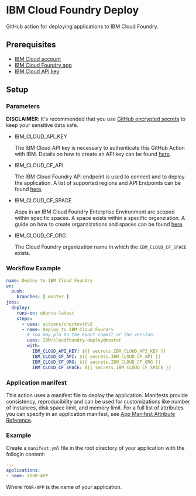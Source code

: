 # IBM Cloud Foundry Deploy

GitHub action for deploying applications to IBM Cloud Foundry.

## Prerequisites

- [IBM Cloud account](https://cloud.ibm.com)
- [IBM Cloud Foundry app](https://cloud.ibm.com/cloudfoundry/overview)
- [IBM Cloud API key](https://cloud.ibm.com/iam/apikeys)

## Setup

### Parameters

**DISCLAIMER**: It's recommended that you use [GitHub encrypted secrets](https://docs.github.com/en/actions/reference/encrypted-secrets) to keep your sensitive data safe.

* IBM_CLOUD_API_KEY

  The IBM Cloud API key is necessary to authenticate this GitHub Action with IBM. Details on how to create an API key can be found [here](https://cloud.ibm.com/docs/account?topic=account-userapikey#create_user_key).

* IBM_CLOUD_CF_API

  The IBM Cloud Foundry API endpoint is used to connect and to deploy the application. A list of supported regions and API Endpoints can be found [here](https://cloud.ibm.com/docs/cloud-foundry-public?topic=cloud-foundry-public-endpoints).

* IBM_CLOUD_CF_SPACE

  Apps in an IBM Cloud Foundry Enterprise Environment are scoped within specific spaces. A space exists within a specific organziation.
A guide on how to create organzizations and spaces can be found [here](https://cloud.ibm.com/docs/cloud-foundry?topic=cloud-foundry-create_orgs).

* IBM_CLOUD_CF_ORG

  The Cloud Foundry organization name in which the `IBM_CLOUD_CF_SPACE` exists.

### Workflow Example

```yml
name: Deploy to IBM Cloud Foundry
on:
  push:
    branches: [ master ]
jobs:
  deploy:
    runs-on: ubuntu-latest
    steps:
      - uses: actions/checkout@v2
      - name: Deploy to IBM Cloud Foundry
        # You may pin to the exact commit or the version.
        uses: IBM/cloudfoundry-deploy@master
        with:
          IBM_CLOUD_API_KEY: ${{ secrets.IBM_CLOUD_API_KEY }}
          IBM_CLOUD_CF_API: ${{ secrets.IBM_CLOUD_CF_API }}
          IBM_CLOUD_CF_ORG: ${{ secrets.IBM_CLOUD_CF_ORG }}
          IBM_CLOUD_CF_SPACE: ${{ secrets.IBM_CLOUD_CF_SPACE }}
```

### Application manifest

This action uses a manifest file to deploy the application. Manifests provide consistency, reproducibility and can be used for customizations like number of instances, disk space limit, and memory limit. For a full list of attributes you can specify in an application manifest, see [App Manifest Attribute Reference](https://docs.cloudfoundry.org/devguide/deploy-apps/manifest-attributes.html).

### Example

Create a `manifest.yml` file in the root directory of your application with the follogin content:

```yml
---
applications:
- name: YOUR-APP
```

Where `YOUR-APP` is the name of your application.
